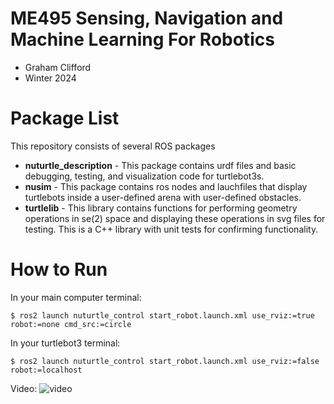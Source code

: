 # ME495 Sensing, Navigation and Machine Learning For Robotics
* Graham Clifford
* Winter 2024
# Package List
This repository consists of several ROS packages
- **nuturtle_description** - This package contains urdf files and basic debugging, testing, and visualization code for turtlebot3s.
- **nusim** - This package contains ros nodes and lauchfiles that display turtlebots inside a user-defined arena with user-defined obstacles.
- **turtlelib** - This library contains functions for performing geometry operations in se(2) space and displaying these operations in svg files for testing. This is a C++ library with unit tests for confirming functionality.
# How to Run
In your main computer terminal:
```console
$ ros2 launch nuturtle_control start_robot.launch.xml use_rviz:=true robot:=none cmd_src:=circle
```

In your turtlebot3 terminal:
```console
$ ros2 launch nuturtle_control start_robot.launch.xml use_rviz:=false robot:=localhost
```

Video:
![video](https://github.com/ME495-Navigation/slam-project-gjcliff/issues/1#issue-2128276540)